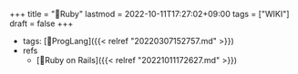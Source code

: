 +++
title = "📝Ruby"
lastmod = 2022-10-11T17:27:02+09:00
tags = ["WIKI"]
draft = false
+++

-   tags: [🔖ProgLang]({{< relref "20220307152757.md" >}})
-   refs
    -   [📝Ruby on Rails]({{< relref "20221011172627.md" >}})
